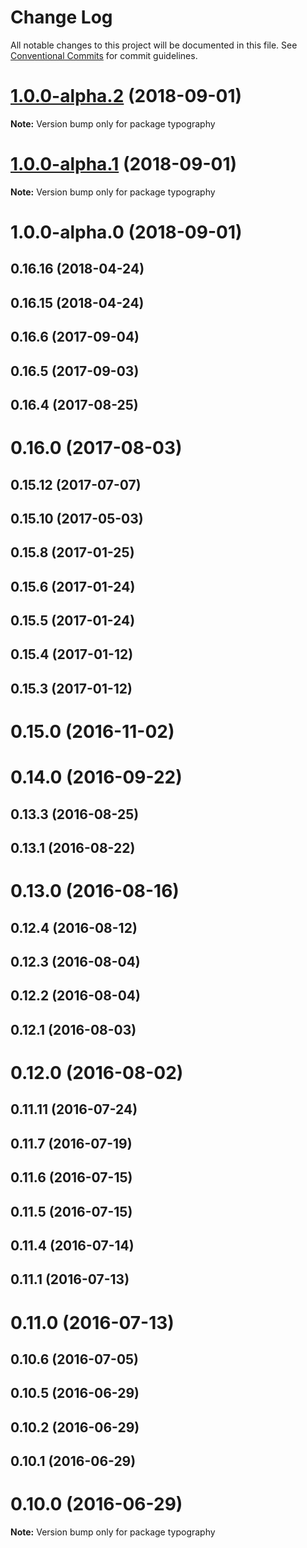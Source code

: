 # Change Log

All notable changes to this project will be documented in this file.
See [Conventional Commits](https://conventionalcommits.org) for commit guidelines.

<a name="1.0.0-alpha.2"></a>
# [1.0.0-alpha.2](https://github.com/KyleAMathews/typography.js/compare/typography@1.0.0-alpha.1...typography@1.0.0-alpha.2) (2018-09-01)

**Note:** Version bump only for package typography





<a name="1.0.0-alpha.1"></a>
# [1.0.0-alpha.1](https://github.com/KyleAMathews/typography.js/compare/typography@1.0.0-alpha.0...typography@1.0.0-alpha.1) (2018-09-01)

**Note:** Version bump only for package typography





<a name="1.0.0-alpha.0"></a>
# 1.0.0-alpha.0 (2018-09-01)



<a name="0.16.16"></a>
## 0.16.16 (2018-04-24)



<a name="0.16.15"></a>
## 0.16.15 (2018-04-24)



<a name="0.16.6"></a>
## 0.16.6 (2017-09-04)



<a name="0.16.5"></a>
## 0.16.5 (2017-09-03)



<a name="0.16.4"></a>
## 0.16.4 (2017-08-25)



<a name="0.16.0"></a>
# 0.16.0 (2017-08-03)



<a name="0.15.12"></a>
## 0.15.12 (2017-07-07)



<a name="0.15.10"></a>
## 0.15.10 (2017-05-03)



<a name="0.15.8"></a>
## 0.15.8 (2017-01-25)



<a name="0.15.6"></a>
## 0.15.6 (2017-01-24)



<a name="0.15.5"></a>
## 0.15.5 (2017-01-24)



<a name="0.15.4"></a>
## 0.15.4 (2017-01-12)



<a name="0.15.3"></a>
## 0.15.3 (2017-01-12)



<a name="0.15.0"></a>
# 0.15.0 (2016-11-02)



<a name="0.14.0"></a>
# 0.14.0 (2016-09-22)



<a name="0.13.3"></a>
## 0.13.3 (2016-08-25)



<a name="0.13.1"></a>
## 0.13.1 (2016-08-22)



<a name="0.13.0"></a>
# 0.13.0 (2016-08-16)



<a name="0.12.4"></a>
## 0.12.4 (2016-08-12)



<a name="0.12.3"></a>
## 0.12.3 (2016-08-04)



<a name="0.12.2"></a>
## 0.12.2 (2016-08-04)



<a name="0.12.1"></a>
## 0.12.1 (2016-08-03)



<a name="0.12.0"></a>
# 0.12.0 (2016-08-02)



<a name="0.11.11"></a>
## 0.11.11 (2016-07-24)



<a name="0.11.7"></a>
## 0.11.7 (2016-07-19)



<a name="0.11.6"></a>
## 0.11.6 (2016-07-15)



<a name="0.11.5"></a>
## 0.11.5 (2016-07-15)



<a name="0.11.4"></a>
## 0.11.4 (2016-07-14)



<a name="0.11.1"></a>
## 0.11.1 (2016-07-13)



<a name="0.11.0"></a>
# 0.11.0 (2016-07-13)



<a name="0.10.6"></a>
## 0.10.6 (2016-07-05)



<a name="0.10.5"></a>
## 0.10.5 (2016-06-29)



<a name="0.10.2"></a>
## 0.10.2 (2016-06-29)



<a name="0.10.1"></a>
## 0.10.1 (2016-06-29)



<a name="0.10.0"></a>
# 0.10.0 (2016-06-29)

**Note:** Version bump only for package typography
